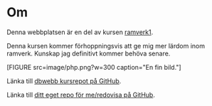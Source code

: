 Om
=========================

Denna webbplatsen är en del av kursen [ramverk1](https://dbwebb.se/kurser/ramverk1-v2).

Denna kursen kommer förhoppningsvis att ge mig mer lärdom inom ramverk. Kunskap jag definitivt kommer behöva senare.

[FIGURE src=image/php.png?w=300 caption="En fin bild."]

Länka till [dbwebb kursrepot på GitHub](https://github.com/mosbth/ramverk2-me).

Länka till [ditt eget repo för me/redovisa på GitHub](https://github.com/MorrisEston/ramverk1).
